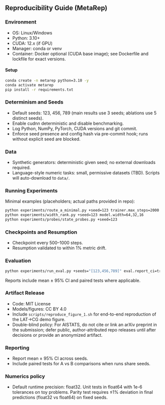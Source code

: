 ## Reproducibility Guide (MetaRep)

### Environment
- OS: Linux/Windows
- Python: 3.10+
- CUDA: 12.x (if GPU)
- Manager: conda or venv
 - Container: Docker optional (CUDA base image); see Dockerfile and lockfile for exact versions.

#### Setup
```bash
conda create -n metarep python=3.10 -y
conda activate metarep
pip install -r requirements.txt
```

### Determinism and Seeds
- Default seeds: 123, 456, 789 (main results use 3 seeds; ablations use 5 distinct seeds).
- Enable cudnn deterministic and disable benchmarking.
- Log Python, NumPy, PyTorch, CUDA versions and git commit.
 - Enforce seed presence and config hash via pre-commit hook; runs without explicit seed are blocked.

### Data
- Synthetic generators: deterministic given seed; no external downloads required.
- Language-style numeric tasks: small, permissive datasets (TBD). Scripts will auto-download to `data/`.

### Running Experiments
Minimal examples (placeholders; actual paths provided in repo):
```bash
python experiments/route_a_minimal.py +seed=123 trainer.max_steps=2000
python experiments/width_rank.py +seed=123 model.width=64,32,16
python experiments/probes/state_probes.py +seed=123
```

### Checkpoints and Resumption
- Checkpoint every 500–1000 steps.
- Resumption validated to within 1% metric drift.

### Evaluation
```bash
python experiments/run_eval.py +seeds="[123,456,789]" eval.report_ci=true
```
Reports include mean ± 95% CI and paired tests where applicable.

### Artifact Release
- Code: MIT License
- Models/figures: CC BY 4.0
- Include `scripts/reproduce_figure_1.sh` for end-to-end reproduction of the LAT→CG demo figure.
 - Double-blind policy: For AISTATS, do not cite or link an arXiv preprint in the submission; defer public, author-attributed repo releases until after decisions or provide an anonymized artifact.

### Reporting
- Report mean ± 95% CI across seeds.
- Include paired tests for A vs B comparisons when runs share seeds.

### Numerics policy
- Default runtime precision: float32. Unit tests in float64 with 1e-6 tolerances on toy problems. Parity test requires ≤1% deviation in final predictions (float32 vs float64) on fixed seeds.


